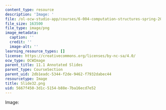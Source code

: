 ```yaml
---
content_type: resource
description: 'Image: '
file: /ol-ocw-studio-app/courses/6-004-computation-structures-spring-2017/5667f4503d1c5154b88e7ba16ecd7e52_Slide32.png
file_size: 163500
file_type: image/png
image_metadata:
  caption: ''
  credit: ''
  image-alt: ''
learning_resource_types: []
license: https://creativecommons.org/licenses/by-nc-sa/4.0/
ocw_type: OCWImage
parent_title: 11.1 Annotated Slides
parent_type: CourseSection
parent_uid: 2db1eadc-5344-f2de-9462-f7932dabec44
resourcetype: Image
title: Slide32.png
uid: 5667f450-3d1c-5154-b88e-7ba16ecd7e52
---
```

Image: 